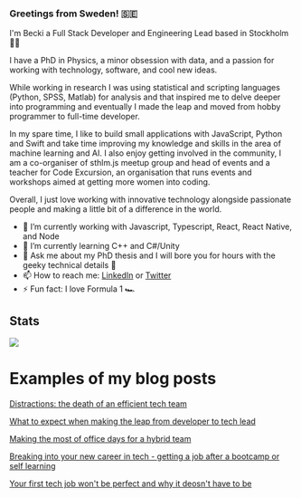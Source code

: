 ### Greetings from Sweden! :sweden:

I'm Becki a Full Stack Developer and Engineering Lead based in Stockholm :woman_technologist:

I have a PhD in Physics, a minor obsession with data, and a passion for working with technology, software, and cool new ideas.

While working in research I was using statistical and scripting languages (Python, SPSS, Matlab) for analysis and that inspired me to delve deeper into programming and eventually I made the leap and moved from hobby programmer to full-time developer. 

In my spare time, I like to build small applications with JavaScript, Python and Swift and take time improving my knowledge and skills in the area of machine learning and AI. I also enjoy getting involved in the community, I am a co-organiser of sthlm.js meetup group and head of events and a teacher for Code Excursion, an organisation that runs events and workshops aimed at getting more women into coding.

Overall, I just love working with innovative technology alongside passionate people and making a little bit of a difference in the world.

- 🔭 I’m currently working with Javascript, Typescript, React, React Native, and Node
- 🌱 I’m currently learning C++ and C#/Unity
- 💬 Ask me about my PhD thesis and I will bore you for hours with the geeky technical details 🔬
- 📫 How to reach me: [LinkedIn](https://www.linkedin.com/in/beckiwordsworth/) or [Twitter](https://twitter.com/BeckiWordsworth)
- ⚡ Fun fact: I love Formula 1 🏎️

## Stats

<a href="https://github.com/anuraghazra/github-readme-stats">
  <img align="center" src="https://github-readme-stats.vercel.app/api/top-langs/?username=BeckiWordsworth&theme=nightowl&layout=compact" />
</a>

<!--
**BeckiWordsworth/BeckiWordsworth** is a ✨ _special_ ✨ repository because its `README.md` (this file) appears on your GitHub profile.

Here are some ideas to get you started:

- 🔭 I’m currently working on ...
- 🌱 I’m currently learning ...
- 👯 I’m looking to collaborate on ...
- 🤔 I’m looking for help with ...
- 💬 Ask me about ...
- 📫 How to reach me: ...
- 😄 Pronouns: ...
- ⚡ Fun fact: ...
-->

# Examples of my blog posts

[Distractions: the death of an efficient tech team](https://medium.com/@becki.wordsworth/distractions-the-death-of-an-efficient-tech-team-f3984e09b15f)

[What to expect when making the leap from developer to tech lead](https://medium.com/@becki.wordsworth/what-to-expect-when-making-the-leap-from-developer-to-tech-lead-fdabd123c42a)

[Making the most of office days for a hybrid team](https://medium.com/@becki.wordsworth/making-the-most-of-office-days-for-a-hybrid-team-6bc3b5f3ea41)

[Breaking into your new career in tech - getting a job after a bootcamp or self learning](https://medium.com/@becki.wordsworth/breaking-in-to-your-new-career-in-tech-getting-a-job-after-a-bootcamp-or-after-learning-the-b46d1a75c605)

[Your first tech job won't be perfect and why it deosn't have to be](https://medium.com/@becki.wordsworth/your-first-role-in-tech-wont-be-perfect-and-it-doesn-t-have-to-be-694d89fa6237)

